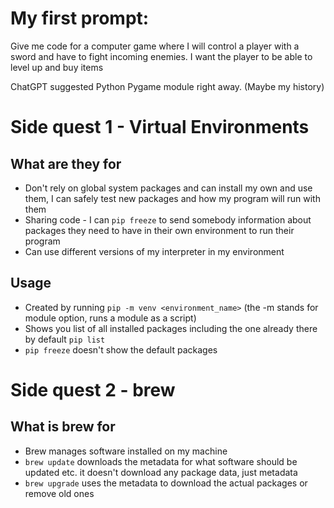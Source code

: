 # My first prompt:
Give me code for a computer game where I will control a player with a sword and have to fight incoming enemies. I want the player to be able to level up and buy items

ChatGPT suggested Python Pygame module right away. (Maybe my history)


# Side quest 1 - Virtual Environments

## What are they for
- Don't rely on global system packages and can install my own and use them, I can safely test new packages and how my program will run with them
- Sharing code - I can `pip freeze` to send somebody information about packages they need to have in their own environment to run their program
- Can use different versions of my interpreter in my environment

## Usage
- Created by running `pip -m venv <environment_name>` (the -m stands for module option, runs a module as a script)
- Shows you list of all installed packages including the one already there by default `pip list` 
- `pip freeze` doesn't show the default packages

# Side quest 2 - brew

## What is brew for
- Brew manages software installed on my machine 
- `brew update` downloads the metadata for what software should be updated etc. it doesn't download any package data, just metadata
- `brew upgrade` uses the metadata to download the actual packages or remove old ones